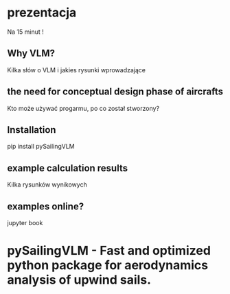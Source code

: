 # prezentacja
Na 15 minut !

## Why VLM?
Kilka słów o VLM i jakies rysunki wprowadzające
## the need for conceptual design phase of aircrafts
Kto może używać progarmu, po co został stworzony?
## Installation
pip install pySailingVLM
## example calculation results
Kilka rysunków wynikowych
## examples online?
jupyter book 


# pySailingVLM - Fast and optimized python package for aerodynamics analysis of upwind sails.